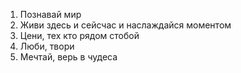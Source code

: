 1. Познавай мир
2. Живи здесь и сейсчас и наслаждайся моментом
3. Цени, тех кто рядом  стобой
4. Люби, твори
5. Мечтай, верь в чудеса
